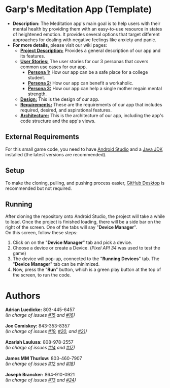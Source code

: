# Garp's Meditation App (Template)
* **Description:** The Meditation app's main goal is to help users with their mental health by providing them with an easy-to-use resource in states of heightened emotion.
It provides several options that target different approaches for dealing with negative feelings like anxiety and panic.
* **For more details,** please visit our wiki pages:
    *  [**Project Description:**](https://github.com/SCCapstone/Garp/wiki/Project-Description) Provides a general description of our app and its features.
    *  [**User Stories:**](https://github.com/SCCapstone/Garp/wiki/User-Stories) The user stories for our 3 personas that covers common use cases for our app.
        * [**Persona 1:**](https://github.com/SCCapstone/Garp/wiki/Persona-1:-Adam-Quin) How our app can be a safe place for a college student.
        * [**Persona 2:**](https://github.com/SCCapstone/Garp/wiki/Persona-2:-Gustav-Schm%C3%B6rgenschnitzel) How our app can benefit a workaholic.
        * [**Persona 3:**](https://github.com/SCCapstone/Garp/wiki/Persona-3:-Sofia-Martin) How our app can help a single mother regain mental strength.
    * [**Design:**](https://github.com/SCCapstone/Garp/wiki/Design) This is the design of our app.
    * [**Requirements:**](https://github.com/SCCapstone/Garp/wiki/Requirements) These are the requirements of our app that includes required, desired, and aspirational features.
    * [**Architecture:**](https://github.com/SCCapstone/Garp/wiki/Architecture) This is the architecture of our app, including the app's code structure and the app's views.

## External Requirements
For this small game code, you need to have [Android Studio](https://developer.android.com/studio) and a [Java JDK](https://www.oracle.com/java/technologies/downloads/#java8-windows) installed (the latest versions are recommended).

## Setup
To make the cloning, pulling, and pushing process easier, [GitHub Desktop](https://desktop.github.com/) is recommended but not required.

## Running
After cloning the repository onto Android Studio, the project will take a while to load.
Once the project is finished loading, there will be a side bar on the right of the screen. One of the tabs will say "**Device Manager**".\
On this screen, follow these steps:
1. Click on on the "**Device Manager**" tab and pick a device.
2. Choose a device or create a Device. (_Pixel API 34_ was used to test the game)
3. The device will pop-up, connected to the "**Running Devices**" tab. The "**Device Manager**" tab can be minimized.
4. Now, press the "**Run**" button, which is a green play button at the top of the screen, to run the code.

# Authors
**Adrian Luedicke:** 803-445-6457\
_(In charge of issues [#15](https://github.com/SCCapstone/Garp/issues/15) and [#16](https://github.com/SCCapstone/Garp/issues/16))_\
\
**Joe Comiskey:** 843-353-8357\
_(In charge of issues [#19](https://github.com/SCCapstone/Garp/issues/19), [#20](https://github.com/SCCapstone/Garp/issues/20), and [#21](https://github.com/SCCapstone/Garp/issues/21))_\
\
**Azariah Laulusa:** 808-978-2557\
_(In charge of issues [#14](https://github.com/SCCapstone/Garp/issues/14) and [#17](https://github.com/SCCapstone/Garp/issues/17))_\
\
**James MM Thurlow:** 803-460-7907\
_(In charge of issues [#12](https://github.com/SCCapstone/Garp/issues/12) and [#18](https://github.com/SCCapstone/Garp/issues/18))_\
\
**Joseph Brancker:** 864-910-0921\
_(In charge of issues [#13](https://github.com/SCCapstone/Garp/issues/13) and [#24](https://github.com/SCCapstone/Garp/issues/24))_
